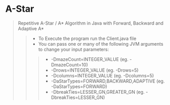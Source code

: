 # A-Star
> Repetitive A-Star / A* Algorithm in Java with Forward, Backward and Adaptive A*
>>* To Execute the program run the Client.java file
>>* You can pass one or many of the following JVM arguments to change your input parameters:
>>>* -DmazeCount=INTEGER_VALUE (eg. -DmazeCount=10)
>>>*  -Drows=INTEGER_VALUE (eg. -Drows=5)
>>>*  -Dcolumns=INTEGER_VALUE (eg. -Dcolumns=5)
>>>*  -DaStarTypes=FORWARD,BACKWARD,ADAPTIVE  (eg. -DaStarTypes=FORWARD)
>>>*  -DbreakTies=LESSER_GN,GREATER_GN  (eg. -DbreakTies=LESSER_GN)
